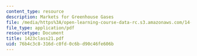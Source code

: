 ```yaml
---
content_type: resource
description: Markets for Greenhouse Gases
file: /media/https%3A/open-learning-course-data-rc.s3.amazonaws.com/14-23-government-regulation-of-industry-spring-2003/76b4c3c8316dc0fd0c6bd90c46fe606b_1423class21.pdf
file_type: application/pdf
resourcetype: Document
title: 1423class21.pdf
uid: 76b4c3c8-316d-c0fd-0c6b-d90c46fe606b
---
```

